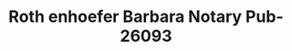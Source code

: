 ---
f_zip-code: 21220
f_state-code: MD
title: Roth enhoefer Barbara Notary Pub-26093
f_phone: 410-646-7360
f_city-only: Middle River
f_address: Middle River Middle River
f_location-unique-id: '26093'
slug: roth-enhoefer-barbara-notary-pub-26093
updated-on: '2024-05-30T13:46:58.046Z'
created-on: '2024-05-30T13:36:59.803Z'
published-on: '2024-05-30T13:54:32.469Z'
f_city-state: cms/city/middle-river-md.md
f_company: cms/company/roth-enhoefer-barbara-notary-pub.md
f_state: cms/state/maryland.md
layout: '[payday-loan].html'
tags: payday-loan
---